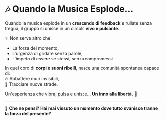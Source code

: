 # 🎶 Quando la Musica Esplode...  

Quando la musica esplode in un **crescendo di feedback** e rullate senza tregua, il gruppo si unisce in un circolo **vivo e pulsante**.  

✨ Non serve altro che:  
- La forza del momento,  
- L'urgenza di gridare senza parole,  
- L'impeto di essere se stessi, senza compromessi.  

In quel coro di **corpi e suoni ribelli**, nasce una comunità spontanea capace di:  
🔥 Abbattere muri invisibili,  
🌟 Tracciare nuove strade.  

Un'esperienza che vibra, pulsa e unisce... **Un inno alla libertà.** 🚀  

---

💬 **Che ne pensi? Hai mai vissuto un momento dove tutto svanisce tranne la forza del presente?**